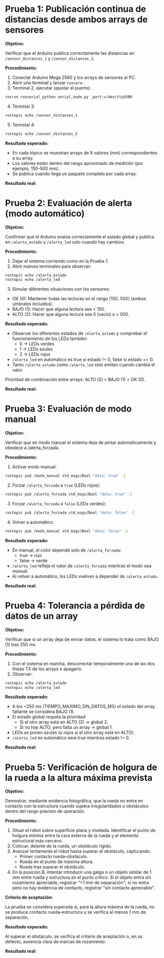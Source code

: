 # Prueba 1: Publicación continua de distancias desde ambos arrays de sensores

**Objetivo:** 

Verificar que el Arduino publica correctamente las distancias en `/sensor_distances_1` y `/sensor_distances_2`.

**Procedimiento:**  
1. Conectar Arduino Mega 2560 y los arrays de sensores al PC.
2. Abrir una terminal y lanzar `roscore`.
3. Terminal 2, ejecutar (ajustar el puerto):
```bash
rosrun rosserial_python serial_node.py _port:=/dev/ttyUSB0 
```
4. Terminal 3:
```bash
rostopic echo /sensor_distances_1
```
5. Terminal 4:
```bash
rostopic echo /sensor_distances_2
```

**Resultado esperado:**
- En cada tópico se muestran arrays de 8 valores (mm) correspondientes a su array.
- Los valores están dentro del rango aproximado de medición (por ejemplo, 150–500 mm).
- Se publica cuando llega un paquete completo por cada array.

**Resultado real:**

# Prueba 2: Evaluación de alerta (modo automático)

**Objetivo:**

Confirmar que el Arduino evalúa correctamente el estado global y publica en `/alerta_estado` y `/alerta_led` solo cuando hay cambios.

**Procedimiento:**  
1. Dejar el sistema corriendo como en la Prueba 1.
2. Abrir nuevos terminales para observar:
```bash
rostopic echo /alerta_estado
rostopic echo /alerta_led
```
3. Simular diferentes situaciones con los sensores:
  - OK (0): Mantener todas las lecturas en el rango [150, 500] (ambos umbrales incluidos).
  - BAJO (1): Hacer que alguna lectura sea < 150.
  - ALTO (2): Hacer que alguna lectura sea 0 (vacío) o > 500.

**Resultado esperado:**
- Observar los diferentes estados de `/alerta_estado` y comprobar el funcionamiento de los LEDs también:
  - 0 → LEDs verdes
  - 1 → LEDs azules
  - 2 → LEDs rojos
- `/alerta_led` en automático es true si estado != 0, false si estado == 0.
- Tanto `/alerta_estado` como `/alerta_led` solo emiten cuando cambia el valor.

Prioridad de combinación entre arrays: ALTO (2) > BAJO (1) > OK (0).

**Resultado real:**

# Prueba 3: Evaluación de modo manual 

**Objetivo:**

Verificar que en modo manual el sistema deja de pintar automáticamente y obedece a /alerta_forzada.

**Procedimiento:**  
1. Activar modo manual:
```bash
rostopic pub /modo_manual std_msgs/Bool "data: true" -1
```
2. Forzar `/alerta_forzada` a `true` (LEDs rojos):
```bash
rostopic pub /alerta_forzada std_msgs/Bool "data: true" -1
```
3. Forzar `/alerta_forzada` a `false` (LEDs verdes):
```bash
rostopic pub /alerta_forzada std_msgs/Bool "data: false" -1
```
4. Volver a automático:
```bash
rostopic pub /modo_manual std_msgs/Bool "data: false" -1
```
**Resultado esperado:**
- En manual, el color depende solo de `/alerta_forzada`:
  - true → rojo
  - false → verde
- `/alerta_led` refleja el valor de `/alerta_forzada` mientras el modo sea manual.
- Al volver a automático, los LEDs vuelven a depender de `/alerta_estado`.

**Resultado real:**

# Prueba 4: Tolerancia a pérdida de datos de un array

**Objetivo:**

Verificar que si un array deja de enviar datos, el sistema lo trata como BAJO (1) tras 250 ms.

**Procedimiento:**  
1. Con el sistema en marcha, desconectar temporalmente una de las dos líneas TX de los arrays o apagarlo.
2. Observar:
```bash
rostopic echo /alerta_estado
rostopic echo /alerta_led
```
**Resultado esperado:**
- A los ~250 ms (TIEMPO_MAXIMO_SIN_DATOS_MS) el estado del array faltante se considera BAJO (1).
- El estado global respeta la prioridad:
  - Si el otro array está en ALTO (2) → global 2.
  - Si no hay ALTO, pero falta un array → global 1.
- LEDs se ponen azules (o rojos si el otro array está en ALTO).
- `/alerta_led` en automático será true mientras estado != 0.

**Resultado real:**

# Prueba 5: Verificación de holgura de la rueda a la altura máxima prevista

**Objetivo:**

Demostrar, mediante evidencia fotográfica, que la rueda no entra en contacto con la estructura cuando supera irregularidades u obstáculos dentro del rango previsto de operación.

**Procedimiento:**  
1. Situar el robot sobre superficie plana y nivelada. Identificar el punto de holgura mínima entre la cara externa de la rueda y el elemento estructural más cercano.
2. Colocar, delante de la rueda, un obstáculo rígido.
3. Avanzar lentamente el robot hasta superar el obstáculo, capturando:
   - Primer contacto rueda–obstáculo.
   - Rueda en el punto de máxima altura.
   - Rueda tras superar el obstáculo.
4. En la posición B, intentar introducir una galga o un objeto similar de 1 mm entre rueda y estructura en el punto crítico. Si el objeto entra sin rozamiento apreciable, registrar ">1 mm de separación"; si no entra pero no hay evidencia de contacto, registrar "sin contacto apreciable".

**Criterio de aceptación:**  

La prueba se considera superada si, para la altura máxima de la rueda, no se produce contacto rueda–estructura y se verifica al menos 1 mm de separación.

**Resultado esperado:**

Al superar el obstáculo, se verifica el criterio de aceptación o, en su defecto, ausencia clara de marcas de rozamiento.

**Resultado real:**
